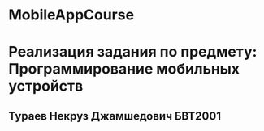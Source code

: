 # MobileAppCourse

# Реализация задания по предмету: Программирование мобильных устройств

## Тураев Некруз Джамшедович БВТ2001

